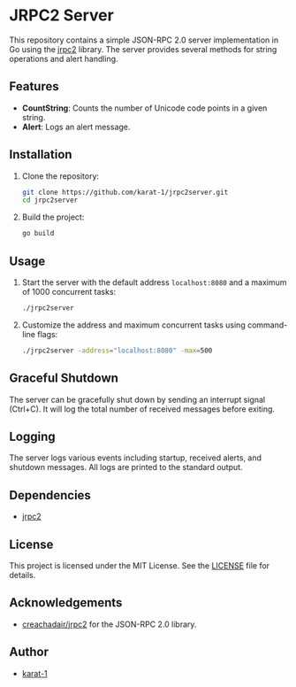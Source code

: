 # JRPC2 Server

This repository contains a simple JSON-RPC 2.0 server implementation in Go using the [jrpc2](https://pkg.go.dev/github.com/creachadair/jrpc2) library. The server provides several methods for string operations and alert handling.

## Features

- **CountString**: Counts the number of Unicode code points in a given string.
- **Alert**: Logs an alert message.

## Installation

1. Clone the repository:
   ```sh
   git clone https://github.com/karat-1/jrpc2server.git
   cd jrpc2server
   ```

2. Build the project:
   ```sh
   go build
   ```

## Usage

1. Start the server with the default address `localhost:8080` and a maximum of 1000 concurrent tasks:
   ```sh
   ./jrpc2server
   ```

2. Customize the address and maximum concurrent tasks using command-line flags:
   ```sh
   ./jrpc2server -address="localhost:8080" -max=500
   ```

## Graceful Shutdown

The server can be gracefully shut down by sending an interrupt signal (Ctrl+C). It will log the total number of received messages before exiting.

## Logging

The server logs various events including startup, received alerts, and shutdown messages. All logs are printed to the standard output.

## Dependencies

- [jrpc2](https://pkg.go.dev/github.com/creachadair/jrpc2)

## License

This project is licensed under the MIT License. See the [LICENSE](LICENSE) file for details.

## Acknowledgements

- [creachadair/jrpc2](https://github.com/creachadair/jrpc2) for the JSON-RPC 2.0 library.

## Author

- [karat-1](https://github.com/karat-1)
